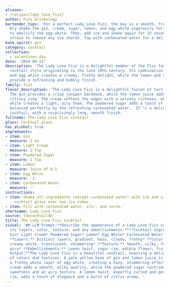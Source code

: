 ```yaml
---
aliases:
- /recipes/lady_love_fizz/
author: Pure Drinkology
bartender_tips: 'For a perfect Lady Love Fizz, the key is a smooth, frothy texture.
  Dry shake the gin, cream, sugar, lemon, and egg white vigorously for 30 seconds
  to emulsify the egg white. Then, add ice and shake again for 15 seconds. Double
  strain to remove any ice shards. Top with carbonated water for a delightful fizz. '
base_spirit: gin
category: cocktail
collection: 
  - valentines-day
date: '2024-09-23'
description: 'The Lady Love Fizz is a delightful member of the Fizz family, a classic
  cocktail style originating in the late 19th century. Its combination of gin, cream,
  and egg white creates a creamy, frothy delight, while the lemon and carbonated water
  provide a refreshing and bubbly finish. '
family: fizz
flavor_description: 'The Lady Love Fizz is a delightful fusion of tart and creamy.
  The gin provides a crisp juniper backbone, while the lemon juice adds a bright,
  citrusy zing. The cream softens the edges with a velvety richness, while the egg
  white creates a light, airy foam. The powdered sugar adds a touch of sweetness,
  balanced perfectly by the refreshing carbonated water.  It''s a delicate yet complex
  cocktail, with a surprisingly long, smooth finish. '
fullname: The Lady Love Fizz Cocktail
glass: Cocktail glass
has_alcohol: true
ingredients:
- item: Gin
  measure: 2 oz
- item: Light Cream
  measure: 2 Tsp
- item: Powdered Sugar
  measure: 1 Tsp
- item: Lemon
  measure: Juice Of 0.5
- item: Egg White
  measure: '1'
- item: Carbonated Water
  measure: ''
instructions:
- item: Shake all ingredients (except carbonated water) with ice and strain into a
    cocktail glass over two ice cubes.
- item: Fill with carbonated water, stir, and serve.
shortname: Lady Love Fizz
source: thecocktaildb
title: The Lady Love Fizz Cocktail
visual: '## LLM Prompt:**Describe the appearance of a Lady Love Fizz cocktail. Consider
  its layers, color, texture, and any embellishments.****Cocktail Ingredients:***
  Gin* Light Cream* Powdered Sugar* Lemon* Egg White* Carbonated Water**Possible Keywords:***
  **Layers:** Distinct layers, gradient, hazy, cloudy, frothy* **Color:** Pale yellow,
  creamy white, translucent, shimmering* **Texture:** Smooth, silky, foamy, bubbly,
  airy* **Embellishments:** Lemon twist, sugar rim, edible flower, fruit garnish **Example
  Output:**The Lady Love Fizz is a beautiful cocktail, boasting a delicate layering
  of colors and textures. A pale yellow base of gin and lemon juice is topped with
  a frothy white layer of egg white, creating a hazy, shimmering effect. The light
  cream adds a smooth, milky quality, while the powdered sugar contributes to a subtle
  sweetness and an airy texture. A lemon twist, expertly curled and perched on the
  rim, adds a touch of elegance and a burst of citrus aroma. '
---
```



